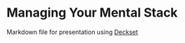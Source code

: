 # Managing Your Mental Stack

Markdown file for presentation using [Deckset](http://www.decksetapp.com/)
